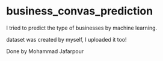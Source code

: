 # business_convas_prediction

I tried to predict the type of businesses by machine learning.

dataset was created by myself, I uploaded it too!

Done by Mohammad Jafarpour
